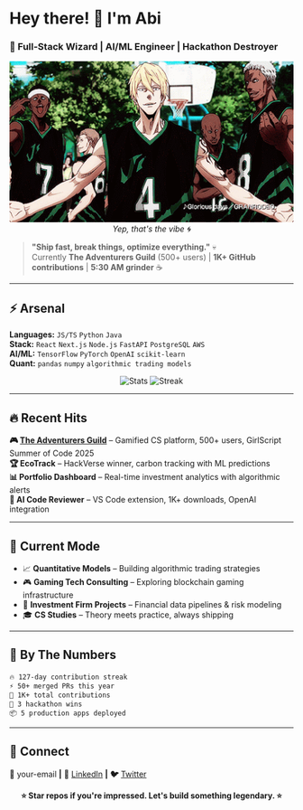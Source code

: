 # Hey there! 👋 I'm Abi

### 🚀 Full-Stack Wizard | AI/ML Engineer | Hackathon Destroyer

<p align="center">
  <img src="kGKlCJq.gif" alt="Welcome GIF" width="700">
  <br>
  <em>Yep, that's the vibe 🌀</em>
</p>

> **"Ship fast, break things, optimize everything."** 💀  
> Currently **The Adventurers Guild** (500+ users) | **1K+ GitHub contributions** | **5:30 AM grinder** ☕

---

## ⚡ Arsenal

**Languages:** `JS/TS` `Python` `Java`  
**Stack:** `React` `Next.js` `Node.js` `FastAPI` `PostgreSQL` `AWS`  
**AI/ML:** `TensorFlow` `PyTorch` `OpenAI` `scikit-learn`  
**Quant:** `pandas` `numpy` `algorithmic trading models`

<p align="center">
  <img src="https://github-readme-stats.vercel.app/api?username=LarytheLord&show_icons=true&theme=tokyonight&hide_border=true&bg_color=0D1117" alt="Stats"/>
  <img src="https://github-readme-streak-stats.herokuapp.com/?user=LarytheLord&theme=tokyonight&hide_border=true&background=0D1117" alt="Streak"/>
</p>

---

## 🔥 Recent Hits

**🎮 [The Adventurers Guild](https://adventurersguild.vercel.app)** – Gamified CS platform, 500+ users, GirlScript Summer of Code 2025  
**🏆 EcoTrack** – HackVerse winner, carbon tracking with ML predictions  
**📊 Portfolio Dashboard** – Real-time investment analytics with algorithmic alerts  
**🤖 AI Code Reviewer** – VS Code extension, 1K+ downloads, OpenAI integration  

---

## 🎯 Current Mode

- 📈 **Quantitative Models** – Building algorithmic trading strategies
- 🎮 **Gaming Tech Consulting** – Exploring blockchain gaming infrastructure  
- 💼 **Investment Firm Projects** – Financial data pipelines & risk modeling
- 🎓 **CS Studies** – Theory meets practice, always shipping

---

## 💯 By The Numbers

```
🔥 127-day contribution streak
⚡ 50+ merged PRs this year  
🌟 1K+ total contributions
🚀 3 hackathon wins
📦 5 production apps deployed
```

---

## 📡 Connect

**📧** your-email **|** **💼** [LinkedIn](your-linkedin) **|** **🐦** [Twitter](your-twitter)

<p align="center">
  <strong>⭐ Star repos if you're impressed. Let's build something legendary. ⭐</strong>
</p>
